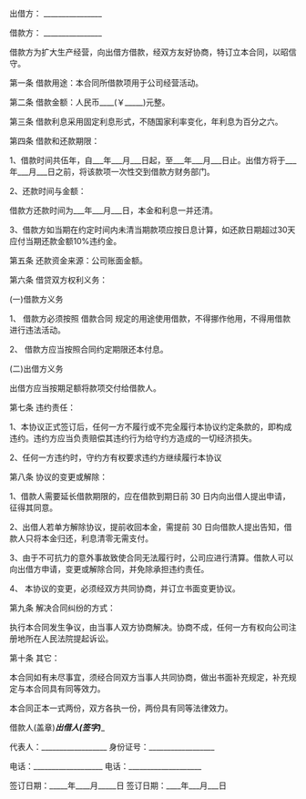
 


出借方： ________________


借款方： ________________


借款方为扩大生产经营，向出借方借款，经双方友好协商，特订立本合同，以昭信守。


第一条 借款用途：本合同所借款项用于公司经营活动。


第二条 借款金额：人民币____(￥_____)元整。


第三条 借款利息采用固定利息形式，不随国家利率变化，年利息为百分之六。


第四条 借款和还款期限：


1、借款时间共伍年，自___年___月___日起，至___年___月___日止。出借方将于___年___月___日之前，将该款项一次性交到借款方财务部门。


2、还款时间与金额：


借款方还款时间为___年___月___日，本金和利息一并还清。


3、借款方如当期在约定时间内未清当期款项应按日息计算，如还款日期超过30天应付当期还款金额10%违约金。


第五条 还款资金来源：公司账面金额。


第六条 借贷双方权利义务：


(一)借款方义务


1、 借款方必须按照
借款合同
规定的用途使用借款，不得挪作他用，不得用借款进行违法活动。


2、 借款方应当按照合同约定期限还本付息。


(二)出借方义务


出借方应当按期足额将款项交付给借款人。


第七条 违约责任：


1、本协议正式签订后，任何一方不履行或不完全履行本协议约定条款的，即构成违约。违约方应当负责赔偿其违约行为给守约方造成的一切经济损失。


2、任何一方违约时，守约方有权要求违约方继续履行本协议


第八条 协议的变更或解除：


1、借款人需要延长借款期限的，应在借款到期日前 30 日内向出借人提出申请，征得其同意。


2、出借人若单方解除协议，提前收回本金，需提前 30 日向借款人提出告知，借款人只将本金归还，利息清零无需支付。


3、由于不可抗力的意外事故致使合同无法履行时，公司应进行清算。借款人可以向出借方申请，变更或解除合同，并免除承担违约责任。


4、 本协议的变更，必须经双方共同协商，并订立书面变更协议。


第九条 解决合同纠纷的方式：


执行本合同发生争议，由当事人双方协商解决。协商不成，任何一方有权向公司注册地所在人民法院提起诉讼。


第十条 其它：


本合同如有未尽事宜，须经合同双方当事人共同协商，做出书面补充规定，补充规定与本合同具有同等效力。


本合同正本一式两份，双方各执一份，两份具有同等法律效力。


借款人(盖章)_____________出借人(签字)______________


代表人：__________________ 身份证号：__________________


电话：___________________ 电话：____________________


签订日期：_____年____月_____日 签订日期：____年___月___日
 


 

 
 
 
 
 
  


  
 

  


  


  
 
 
 
 

